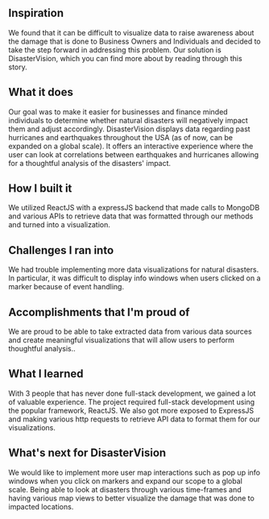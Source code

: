 ## Inspiration
We found that it can be difficult to visualize data to raise awareness about the damage that is done to Business Owners and Individuals and decided to take the step forward in addressing this problem. Our solution is DisasterVision, which you can find more about by reading through this story.
## What it does
Our goal was to make it easier for businesses and finance minded individuals to determine whether natural disasters will negatively impact them and adjust accordingly. DisasterVision displays data regarding past hurricanes and earthquakes throughout the USA (as of now, can be expanded on a global scale). It offers an interactive experience where the user can look at correlations between earthquakes and hurricanes allowing for a thoughtful analysis of the disasters' impact.
## How I built it
We utilized ReactJS with a expressJS backend that made calls to MongoDB and various APIs to retrieve data that was formatted through our methods and turned into a visualization. 
## Challenges I ran into
We had trouble implementing more data visualizations for natural disasters. In particular, it was difficult to display info windows when users clicked on a marker because of event handling. 
## Accomplishments that I'm proud of
We are proud to be able to take extracted data from various data sources and create meaningful visualizations that will allow users to perform thoughtful analysis..  
## What I learned
With 3 people that has never done full-stack development, we gained a lot of valuable experience. The project required full-stack development using the popular framework, ReactJS. We also got more exposed to ExpressJS and making various http requests to retrieve API data to format them for our visualizations. 
## What's next for DisasterVision
We would like to implement more user map interactions such as pop up info windows when you click on markers and expand our scope to a global scale. Being able to look at disasters through various time-frames and having various map views to better visualize the damage that was done to impacted locations.
